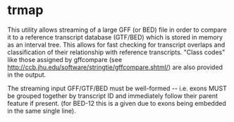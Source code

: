 # trmap
This utility allows streaming of a large GFF (or BED) file in order to compare it to a
reference transcript database (GTF/BED) which is stored in memory as an interval tree.
This allows for fast checking for transcript overlaps and classification of their relationship with reference transcripts.
"Class codes" like those assigned by gffcompare (see http://ccb.jhu.edu/software/stringtie/gffcompare.shtml/) 
are also provided in the output.

The streaming input GFF/GTF/BED must be well-formed -- i.e. exons MUST 
be grouped together by transcript ID and immediately follow
their parent feature if present. (for BED-12 this is a given
due to exons being embedded in the same single line).

